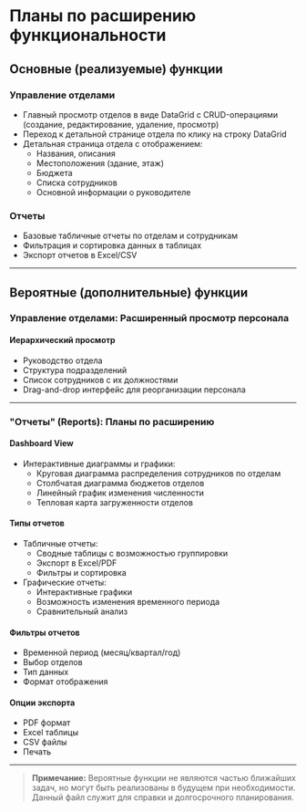 # Планы по расширению функциональности

## Основные (реализуемые) функции

### Управление отделами
- Главный просмотр отделов в виде DataGrid с CRUD-операциями (создание, редактирование, удаление, просмотр)
- Переход к детальной странице отдела по клику на строку DataGrid
- Детальная страница отдела с отображением:
  - Названия, описания
  - Местоположения (здание, этаж)
  - Бюджета
  - Списка сотрудников
  - Основной информации о руководителе

### Отчеты
- Базовые табличные отчеты по отделам и сотрудникам
- Фильтрация и сортировка данных в таблицах
- Экспорт отчетов в Excel/CSV

---

## Вероятные (дополнительные) функции

### Управление отделами: Расширенный просмотр персонала

#### Иерархический просмотр
- Руководство отдела
- Структура подразделений
- Список сотрудников с их должностями
- Drag-and-drop интерфейс для реорганизации персонала

---

### "Отчеты" (Reports): Планы по расширению

#### Dashboard View
- Интерактивные диаграммы и графики:
  - Круговая диаграмма распределения сотрудников по отделам
  - Столбчатая диаграмма бюджетов отделов
  - Линейный график изменения численности
  - Тепловая карта загруженности отделов

#### Типы отчетов
- Табличные отчеты:
  - Сводные таблицы с возможностью группировки
  - Экспорт в Excel/PDF
  - Фильтры и сортировка
- Графические отчеты:
  - Интерактивные графики
  - Возможность изменения временного периода
  - Сравнительный анализ

#### Фильтры отчетов
- Временной период (месяц/квартал/год)
- Выбор отделов
- Тип данных
- Формат отображения

#### Опции экспорта
- PDF формат
- Excel таблицы
- CSV файлы
- Печать

---

> **Примечание:** Вероятные функции не являются частью ближайших задач, но могут быть реализованы в будущем при необходимости. Данный файл служит для справки и долгосрочного планирования. 